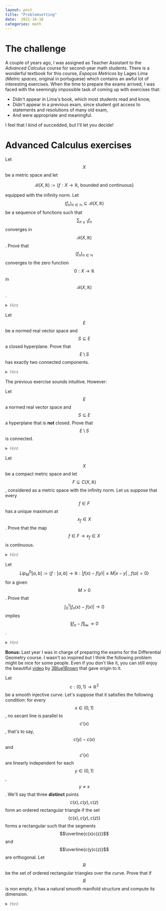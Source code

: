 ```yaml
---
layout: post
title: "Problemsetting"
date:  2021-10-10
categories: math
---
```


# The challenge

A couple of years ago, I was assigned as Teacher Assistant to the *Advanced Calculus* course for second-year math students. There is a wonderful textbook for this course, *Espaços Metricos* by Lages Lima (*Metric spaces*, original in portuguese) which contains an awful lot of interesting exercises. When the time to prepare the exams arrived, I was faced with the seemingly impossible task of coming up with exercises that:

+ Didn't appear in Lima's book, which most students read and know,
+ Didn't appear in a previous exam, since student got access to statements and resolutions of many old exam,
+ And were appropriate and meaningful.

I feel that I kind of succedded, but I'll let you decide!

# Advanced Calculus exercises

Let $$X$$ be a metric space and let

$$
	{\mathcal B}(X,\mathbb{R}) := \{f: X \to \mathbb{R} \text{, bounded and continuous}\}
$$

equipped with the infinity norm. Let $$(f_n)_{n \in \mathbb{N}} \subseteq {\mathcal B}(X,\mathbb{R})$$ be a sequence of functions such that $$\sum_{n \geq 1} f_n$$ converges in $${\mathcal B}(X,\mathbb{R})$$. Prove that $$(f_n)_{n \in \mathbb{N}}$$ converges to the zero function $$0 : X \to \mathbb{R}$$ in $${\mathcal B}(X,\mathbb{R})$$.

<details style="color:gray">
	<summary>Hint</summary>
	My students had a tougher time with this exercise than I anticipated. Simply remember how you can prove the analogous fact for real sequences.
</details>


Let $$E$$ be a normed real vector space and $$S \subseteq E$$ a closed hyperplane. Prove that $$E \setminus S$$ has exactly two connected components.
<details style="color:gray">
	<summary>Hint</summary>
	Since \(S\) is a hyperplane, there exists a vector \(v \in E\) such that every \(x \in E\) can be uniquely expressed as \(x = s + \lambda \cdot v\) for some \(s \in S\), \(\lambda \in \mathbb{R}\). Intuitively, the pieces of the space \(E \setminus S\) will be formed by the \(x\) with \(\lambda > 0\) on one hand and those with \(\lambda < 0\) on the other. To formalize this, the fact that the map \(x \in E \to \lambda \in \mathbb{R}\) is a continuous linear functional (its kernel is closed) is helpful.
</details>

The previous exercise sounds intuitive. However:

Let $$E$$ a normed real vector space and $$S \subseteq E$$ a hyperplane that is **not** closed. Prove that $$E \setminus S$$ is connected.

<details style="color:gray">
	<summary>Hint</summary>	
	Ok, so now we know that both the "positive" and "negative" semiplanes (let's call them \(S_{+}\) and \(S_{-}\)) with respect to \(S\) are connected. Suppose that \(E \setminus S\) is not connected, take a disjoint union of open sets \(U, V\) in \(E\) that intersect non-trivially \(E \setminus S\) and show that \(S_{+} \subseteq U\) and \(S_{-} \subseteq V\) (or vice-versa, it doesn't matter). Derive a contradiction using the fact that \(S\) is not closed.
</details>

Let $$X$$ be a compact metric space and let $$F \subseteq C(X,\mathbb{R})$$, considered as a metric space with the infinity norm. Let us suppose that every $$f \in F$$ has a unique maximum at $$x_{f} \in X$$. Prove that the map $$f \in F \to x_{f} \in X$$ is continuous.

<details style="color:gray">
	<summary>Hint</summary>
	This is a trick that I didn't fully appreciate when I was a student. Let's take a convergent sequence \(f_n \to f\) in \(F\). We would be done if we could prove that the corresponding sequence of maxima \(x_n\) converges to the maximum \(x\) of \(f\). If we knew that \(x_n\) converges, then it would be clear that the limit point is \(x\). Since \(X\) is compact, we know that some subsequence of \(x_n\) converges to \(x\). If we repeat the reasoning with any subsequence of \(x_n\), we get our result.
</details>

Let $$Lip_M^0[a,b] := \{ f:[a,b] \to \mathbb{R} : |f(x) - f(y)| \leq M|x -y| \text{ , } f(a) = 0\}$$ for a given $$M > 0$$. Prove that $$\int_{0}^{1} |f_n(x) - f(x)| \to 0$$ implies $$\|f_n - f\|_{\infty} \to 0$$.
<details style="color:gray">
	<summary>Hint</summary>
	Probably, the easiest way to prove this is by using Arzela-Ascoli theorem. It is not difficult to show that the sequence \((f_n)_{n \in \mathbb{N}}\) should be uniformly convergent and in this case, \(f\) is the only possible candidate. However, it could also be solved by hand by noting that for any given \(\delta > 0\) and \(x \in [a,b]\),
	
	$$
		\begin{align*}
			& |f_n(x) - f(x)| \cdot \delta = \int_{x}^{x+\delta} |f_n(x) - f(x)| \, dt \leq \\
			& \int_{x}^{x+\delta} |f_n(x) - f_n(t)| \, dt + \int_{x}^{x+\delta} |f_n(t) - f(t)| \, dt + \int_{x}^{x+\delta} |f(t) - f(x)| \, dt \leq \\
			& M \int_{x}^{x+\delta} |x - t| \, dt + \int_{0}^{1} |f_n(t) - f(t)| \, dt + M \int_{x}^{x+\delta} |t - x| \, dt
		\end{align*}
	$$

	and some additional computations.
</details>

**Bonus:** Last year I was in charge of preparing the exams for the Differential Geometry course. I wasn't so inspired but I think the following problem might be nice for some people. Even if you don't like it, you can still enjoy the beautiful [video](https://www.youtube.com/watch?v=AmgkSdhK4K8) by [3Blue1Brown](https://www.youtube.com/channel/UCYO_jab_esuFRV4b17AJtAw) that gave origin to it.

Let $$c:(0,1) \to \mathbb{R}^2$$ be a smooth injective curve. Let's suppose that it satisfies the following condition: for every $$x \in (0,1)$$, no secant line is parallel to $$c'(x)$$, that's to say, $$c(y) - c(x)$$ and $$c'(x)$$ are linearly independent for each $$y \in (0,1)$$, $$y \neq x$$. We'll say that three **distinct** points $$c(x), c(y), c(z)$$ form an ordered rectangular triangle if the set $$\{ c(x), c(y), c(z) \}$$ forms a rectangular such that the segments $$\overline{c(x)c(z)}$$ and $$\overline{c(y)c(z)}$$ are orthogonal. Let $$R$$ be the set of ordered rectangular triangles over the curve. Prove that if $$R$$ is non empty, it has a natural smooth manifold structure and compute its dimension.

<details style="color:gray">
	<summary>Hint</summary>
	Provided it is not empty, the set \(R\) can be parameterized by three distinct points \(x, y, z \in (0,1)\) so that the vectors \(c(y) - c(x)\) and \(c(z) - c(x)\) are orthogonal. In other words, \(R\) is simply the zero set of the map \(f:Conf_{3}((0,1)) \to \mathbb{R}\) given by

	$$
		f(x,y,z) = \langle c(y) - c(x), c(z) - c(x) \rangle,
	$$

	where for a manifold \(M\) and an integer \(k\), \(Conf_{k}(M) = M^{k} \setminus \cup_{i \neq j} \{x_i = x_j\}\) is the configuration space of \(M\). Hence, it is enough to show that \(0\) is a regular point of the smooth map \(f\), which follows easily upon analyzing the zeros of its differential:

	$$
		D_{(x,y,z)}f = (\langle c(y) - c(x) + c(z) - c(x), c'(x)\rangle, \langle c(z) - c(x), c'(y) \rangle, \langle c(y) - c(x), c'(z)\rangle).
	$$

</details>